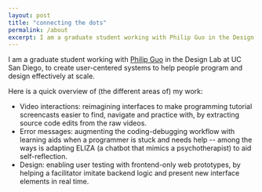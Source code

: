 ```yaml
---
layout: post
title: "connecting the dots"
permalink: /about
excerpt: I am a graduate student working with Philip Guo in the Design Lab at UC San Diego, to create user-centered interventions to help people program effectively.
---
```


<!-- note: sync with excerpt -->
I am a graduate student working with [Philip Guo](http://pgbovine.net) in the Design Lab at UC San Diego, to create user-centered systems to help people program and design effectively at scale.

Here is a quick overview of (the different areas of) my work:
- Video interactions: reimagining interfaces to make programming tutorial screencasts easier to find, navigate and practice with, by extracting source code edits from the raw videos.
- Error messages: augmenting the coding-debugging workflow with learning aids when a programmer is stuck and needs help -- among the ways is adapting ELIZA (a chatbot that mimics a psychotherapist) to aid self-reflection.
- Design: enabling user testing with frontend-only web prototypes, by helping a facilitator imitate backend logic and present new interface elements in real time.
